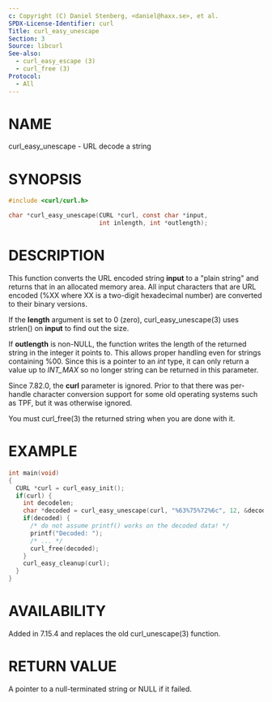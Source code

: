 ```yaml
---
c: Copyright (C) Daniel Stenberg, <daniel@haxx.se>, et al.
SPDX-License-Identifier: curl
Title: curl_easy_unescape
Section: 3
Source: libcurl
See-also:
  - curl_easy_escape (3)
  - curl_free (3)
Protocol:
  - All
---
```


# NAME

curl_easy_unescape - URL decode a string

# SYNOPSIS

~~~c
#include <curl/curl.h>

char *curl_easy_unescape(CURL *curl, const char *input,
                         int inlength, int *outlength);
~~~

# DESCRIPTION

This function converts the URL encoded string **input** to a "plain string"
and returns that in an allocated memory area. All input characters that are URL
encoded (%XX where XX is a two-digit hexadecimal number) are converted to their
binary versions.

If the **length** argument is set to 0 (zero), curl_easy_unescape(3)
uses strlen() on **input** to find out the size.

If **outlength** is non-NULL, the function writes the length of the returned
string in the integer it points to. This allows proper handling even for
strings containing %00. Since this is a pointer to an *int* type, it can
only return a value up to *INT_MAX* so no longer string can be returned in
this parameter.

Since 7.82.0, the **curl** parameter is ignored. Prior to that there was
per-handle character conversion support for some old operating systems such as
TPF, but it was otherwise ignored.

You must curl_free(3) the returned string when you are done with it.

# EXAMPLE

~~~c
int main(void)
{
  CURL *curl = curl_easy_init();
  if(curl) {
    int decodelen;
    char *decoded = curl_easy_unescape(curl, "%63%75%72%6c", 12, &decodelen);
    if(decoded) {
      /* do not assume printf() works on the decoded data! */
      printf("Decoded: ");
      /* ... */
      curl_free(decoded);
    }
    curl_easy_cleanup(curl);
  }
}
~~~

# AVAILABILITY

Added in 7.15.4 and replaces the old curl_unescape(3) function.

# RETURN VALUE

A pointer to a null-terminated string or NULL if it failed.
